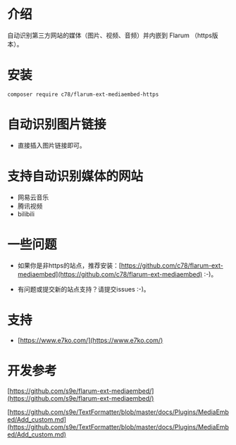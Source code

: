# 介绍

自动识别第三方网站的媒体（图片、视频、音频）并内嵌到 Flarum （https版本）。

# 安装

```
composer require c78/flarum-ext-mediaembed-https
```
# 自动识别图片链接

- 直接插入图片链接即可。

# 支持自动识别媒体的网站

- 网易云音乐
- 腾讯视频
- bilibili

# 一些问题

- 如果你是非https的站点，推荐安装：[https://github.com/c78/flarum-ext-mediaembed](https://github.com/c78/flarum-ext-mediaembed) :-)。

- 有问题或提交新的站点支持？请提交issues :-)。

# 支持

- [https://www.e7ko.com/](https://www.e7ko.com/)

# 开发参考

[https://github.com/s9e/flarum-ext-mediaembed/](https://github.com/s9e/flarum-ext-mediaembed/)

[https://github.com/s9e/TextFormatter/blob/master/docs/Plugins/MediaEmbed/Add_custom.md](https://github.com/s9e/TextFormatter/blob/master/docs/Plugins/MediaEmbed/Add_custom.md)

